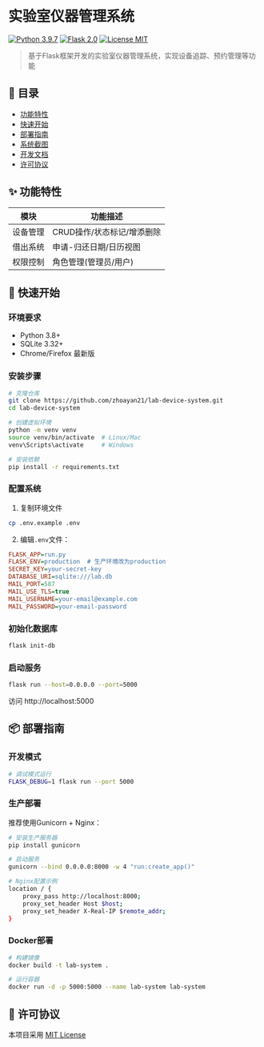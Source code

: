 ﻿
# 实验室仪器管理系统

[![Python 3.9.7](https://img.shields.io/badge/Python-3.9.7-blue.svg)](https://www.python.org/)
[![Flask 2.0](https://img.shields.io/badge/Flask-2.0-green.svg)](https://flask.palletsprojects.com/)
[![License MIT](https://img.shields.io/badge/License-MIT-red.svg)](https://opensource.org/licenses/MIT)

> 基于Flask框架开发的实验室仪器管理系统，实现设备追踪、预约管理等功能

## 📌 目录
- [功能特性](#功能特性)
- [快速开始](#快速开始)
- [部署指南](#部署指南)
- [系统截图](#系统截图)
- [开发文档](#开发文档)
- [许可协议](#许可协议)

## ✨ 功能特性
| 模块         | 功能描述                          |
|--------------|---------------------------------|
| 设备管理      | CRUD操作/状态标记/增添删除        |
| 借出系统      | 申请-归还日期/日历视图            |
| 权限控制      | 角色管理(管理员/用户)    |

## 🚀 快速开始
### 环境要求
- Python 3.8+
- SQLite 3.32+
- Chrome/Firefox 最新版

### 安装步骤
```bash
# 克隆仓库
git clone https://github.com/zhoayan21/lab-device-system.git
cd lab-device-system

# 创建虚拟环境
python -m venv venv
source venv/bin/activate  # Linux/Mac
venv\Scripts\activate     # Windows

# 安装依赖
pip install -r requirements.txt
```

### 配置系统
1. 复制环境文件
```bash
cp .env.example .env
```
2. 编辑`.env`文件：
```ini
FLASK_APP=run.py
FLASK_ENV=production  # 生产环境改为production
SECRET_KEY=your-secret-key
DATABASE_URI=sqlite:///lab.db
MAIL_PORT=587
MAIL_USE_TLS=true
MAIL_USERNAME=your-email@example.com
MAIL_PASSWORD=your-email-password
```

### 初始化数据库
```bash
flask init-db
```

### 启动服务
```bash
flask run --host=0.0.0.0 --port=5000
```
访问 http://localhost:5000


## 📦 部署指南
### 开发模式
```bash
# 调试模式运行
FLASK_DEBUG=1 flask run --port 5000
```

### 生产部署
推荐使用Gunicorn + Nginx：
```bash
# 安装生产服务器
pip install gunicorn

# 启动服务
gunicorn --bind 0.0.0.0:8000 -w 4 "run:create_app()"

# Nginx配置示例
location / {
    proxy_pass http://localhost:8000;
    proxy_set_header Host $host;
    proxy_set_header X-Real-IP $remote_addr;
}
```

### Docker部署
```bash
# 构建镜像
docker build -t lab-system .

# 运行容器
docker run -d -p 5000:5000 --name lab-system lab-system
```

## 📜 许可协议
本项目采用 [MIT License](LICENSE)